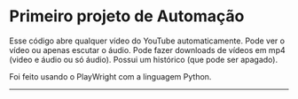 # Primeiro projeto de Automação

Esse código abre qualquer vídeo do YouTube automaticamente.
Pode ver o vídeo ou apenas escutar o áudio.
Pode fazer downloads de vídeos em mp4 (video e áudio ou só áudio).
Possui um histórico (que pode ser apagado).

Foi feito usando o PlayWright com a linguagem Python.

---
